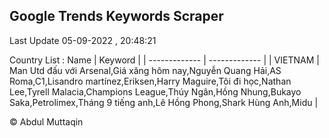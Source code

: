 

## Google Trends Keywords Scraper 
 
Last Update 05-09-2022 , 20:48:21

Country List :
 Name  | Keyword |
| ------------- | ------------- |
| VIETNAM | Man Utd đấu với Arsenal,Giá xăng hôm nay,Nguyễn Quang Hải,AS Roma,C1,Lisandro martínez,Eriksen,Harry Maguire,Tôi đi học,Nathan Lee,Tyrell Malacia,Champions League,Thúy Ngân,Hồng Nhung,Bukayo Saka,Petrolimex,Tháng 9 tiếng anh,Lê Hồng Phong,Shark Hùng Anh,Midu |



© Abdul Muttaqin 
